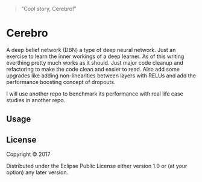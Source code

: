>"Cool story, Cerebro!"

# Cerebro

A deep belief network (DBN) a type of deep neural network. Just an exercise 
to learn the inner workings of a deep learner. As of this writing everthing
pretty much works as it should. Just major code cleanup and refactoring to
make the code clean and easier to read. Also add some upgrades like adding
non-linearities between layers with RELUs and add the performance boosting
concept of dropouts.

I will use another repo to benchmark its performance with real life case
studies in another repo.

## Usage



## License

Copyright © 2017 

Distributed under the Eclipse Public License either version 1.0 or (at
your option) any later version.
